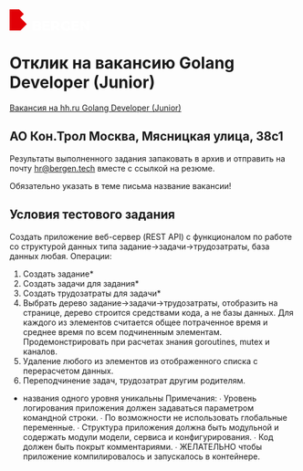 
<?xml version="1.0" encoding="UTF-8"?> <svg xmlns="http://www.w3.org/2000/svg" width="140" height="38" viewBox="0 0 140 38" fill="none"><path d="M24.9811 8.30829L16.7888 0H0V37.1H19.1084L30.1 25.9634L18.8104 14.5395L24.9811 8.30829Z" fill="#E10006"></path><path d="M55.1765 29.9099C55.7333 30.6548 56.0223 31.5632 55.9971 32.4899C56.0238 33.163 55.8728 33.8313 55.559 34.4288C55.2452 35.0262 54.7794 35.5322 54.2078 35.8966C53.0172 36.6988 51.2929 37.0999 49.035 37.0999H39.9001V20.2999H48.554C50.7133 20.2999 52.3569 20.6955 53.4847 21.4866C54.0157 21.8358 54.4486 22.3128 54.7427 22.8731C55.0369 23.4334 55.1827 24.0585 55.1664 24.6899C55.1776 25.4476 54.9724 26.1929 54.5744 26.8399C54.1635 27.4835 53.5817 28.0025 52.8928 28.3399C53.7954 28.6249 54.591 29.1718 55.1765 29.9099ZM44.6357 23.7299V26.9699H47.9251C49.535 26.9699 50.34 26.4266 50.34 25.3399C50.34 24.2533 49.535 23.7166 47.9251 23.7299H44.6357ZM51.164 31.9633C51.164 30.8277 50.3254 30.2588 48.6482 30.2566H44.6357V33.6666H48.6449C50.3243 33.6666 51.164 33.0988 51.164 31.9633Z" fill="white"></path><path d="M70.7001 33.4333V37.0999H57.4001V20.2999H70.371V23.9666H62.0375V26.7999H69.3836V30.3499H62.0375V33.4333H70.7001Z" fill="white"></path><path d="M80.1064 32.634H77.5282V37.0999H72.8002V20.3026H80.442C81.7929 20.2704 83.1351 20.5271 84.3792 21.0558C85.4308 21.5071 86.3273 22.258 86.9575 23.2155C87.5775 24.2018 87.8941 25.3493 87.8679 26.515C87.8948 27.6348 87.5995 28.7386 87.0173 29.6945C86.4288 30.6198 85.5883 31.3565 84.5952 31.8174L88.2002 37.0999H83.1399L80.1064 32.634ZM82.3525 24.6919C81.8563 24.2609 81.1243 24.0454 80.1563 24.0454H77.5282V28.9646H80.1563C81.1265 28.9646 81.8585 28.7524 82.3525 28.328C82.6033 28.1008 82.7999 27.8198 82.9276 27.5059C83.0553 27.192 83.1108 26.8533 83.0901 26.515C83.1095 26.1753 83.0534 25.8355 82.9258 25.5202C82.7982 25.2049 82.6024 24.922 82.3525 24.6919Z" fill="white"></path><path d="M101.791 28.6911H106.014V35.6588C105.002 36.3713 103.877 36.9076 102.684 37.2446C101.463 37.6095 100.194 37.7961 98.9186 37.7988C97.2568 37.8235 95.6146 37.4392 94.1383 36.6804C92.7593 35.9695 91.6057 34.8924 90.8058 33.5688C90.0155 32.1923 89.5999 30.6349 89.5999 29.05C89.5999 27.4652 90.0155 25.9077 90.8058 24.5312C91.6105 23.202 92.7744 22.1239 94.1652 21.4197C95.6659 20.6585 97.3314 20.2745 99.016 20.3012C100.472 20.2824 101.916 20.5561 103.262 21.1058C104.477 21.6067 105.553 22.3898 106.4 23.3894L103.36 26.1137C102.853 25.5236 102.224 25.0501 101.515 24.7261C100.806 24.402 100.035 24.2353 99.2546 24.2374C98.6121 24.2093 97.9706 24.311 97.3689 24.5366C96.7672 24.7621 96.2179 25.1067 95.7541 25.5495C94.8718 26.4242 94.4238 27.5894 94.4104 29.045C94.3951 29.9129 94.6032 30.7702 95.0151 31.5356C95.4027 32.2498 95.9848 32.841 96.6947 33.2416C97.4551 33.6584 98.3124 33.8691 99.1807 33.8526C100.072 33.858 100.953 33.67 101.764 33.3017L101.791 28.6911Z" fill="white"></path><path d="M121.8 33.4333V37.0999H108.5V20.2999H121.487V23.9666H113.135V26.7999H120.483V30.3499H113.135V33.4333H121.8Z" fill="white"></path><path d="M140 20.2999V37.0999H136.061L128.59 28.1499V37.0999H123.9V20.2999H127.839L135.311 29.2499V20.2999H140Z" fill="white"></path></svg>

# Отклик на вакансию Golang Developer (Junior)
[Вакансия на hh.ru Golang Developer (Junior)](https://hh.ru/vacancy/44393368?query=Golang%20junior)

## АО Кон.Трол Москва, Мясницкая улица, 38с1
Результаты выполненного задания запаковать в архив и отправить на почту hr@bergen.tech вместе с ссылкой на резюме.

Обязательно указать в теме письма название вакансии!

## Условия тестового задания
Создать приложение веб-сервер (REST API) с функционалом по работе со структурой данных типа задание->задачи->трудозатраты, база данных любая. Операции:
1. Создать задание*
2. Создать задачи для задания*
3. Создать трудозатраты для задачи*
4. Выбрать дерево задание->задачи->трудозатраты, отобразить на странице, дерево строится средствами кода, а не базы данных. Для каждого из элементов считается общее потраченное время и среднее время по всем подчиненным элементам. Продемонстрировать при расчетах знания goroutines, mutex и каналов.
5. Удаление любого из элементов из отображенного списка с перерасчетом данных.
6. Переподчинение задач, трудозатрат другим родителям.
* названия одного уровня уникальны
Примечания:
∙ Уровень логирования приложения должен задаваться параметром командной строки.
∙ По возможности не использовать глобальные переменные.
∙ Структура приложения должна быть модульной и содержать модули модели, сервиса и конфигурирования.
∙ Код должен быть покрыт комментариями.
∙ ЖЕЛАТЕЛЬНО чтобы приложение компилировалось и запускалось в контейнере.



